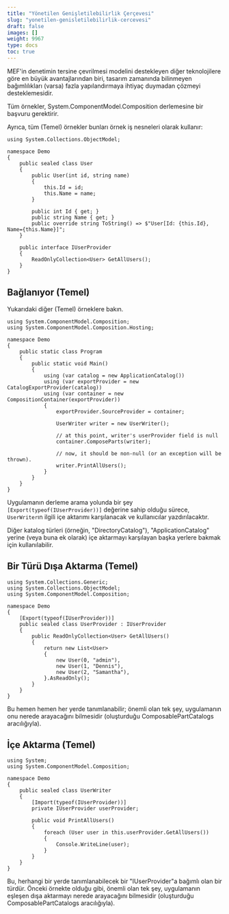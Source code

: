 ```yaml
---
title: "Yönetilen Genişletilebilirlik Çerçevesi"
slug: "yonetilen-genisletilebilirlik-cercevesi"
draft: false
images: []
weight: 9967
type: docs
toc: true
---
```


MEF'in denetimin tersine çevrilmesi modelini destekleyen diğer teknolojilere göre en büyük avantajlarından biri, tasarım zamanında bilinmeyen bağımlılıkları (varsa) fazla yapılandırmaya ihtiyaç duymadan çözmeyi desteklemesidir.

Tüm örnekler, System.ComponentModel.Composition derlemesine bir başvuru gerektirir.

Ayrıca, tüm (Temel) örnekler bunları örnek iş nesneleri olarak kullanır:

    using System.Collections.ObjectModel;

    namespace Demo
    {
        public sealed class User
        {
            public User(int id, string name)
            {
                this.Id = id;
                this.Name = name;
            }

            public int Id { get; }
            public string Name { get; }
            public override string ToString() => $"User[Id: {this.Id}, Name={this.Name}]";
        }

        public interface IUserProvider
        {
            ReadOnlyCollection<User> GetAllUsers();
        }
    }

## Bağlanıyor (Temel)
Yukarıdaki diğer (Temel) örneklere bakın.

    using System.ComponentModel.Composition;
    using System.ComponentModel.Composition.Hosting;

    namespace Demo
    {
        public static class Program
        {
            public static void Main()
            {
                using (var catalog = new ApplicationCatalog())
                using (var exportProvider = new CatalogExportProvider(catalog))
                using (var container = new CompositionContainer(exportProvider))
                {
                    exportProvider.SourceProvider = container;

                    UserWriter writer = new UserWriter();

                    // at this point, writer's userProvider field is null
                    container.ComposeParts(writer);

                    // now, it should be non-null (or an exception will be thrown).
                    writer.PrintAllUsers();
                }
            }
        }
    }

Uygulamanın derleme arama yolunda bir şey `[Export(typeof(IUserProvider))]` değerine sahip olduğu sürece, `UserWriter`ın ilgili içe aktarımı karşılanacak ve kullanıcılar yazdırılacaktır.

Diğer katalog türleri (örneğin, "DirectoryCatalog"), "ApplicationCatalog" yerine (veya buna ek olarak) içe aktarmayı karşılayan başka yerlere bakmak için kullanılabilir.

## Bir Türü Dışa Aktarma (Temel)
    using System.Collections.Generic;
    using System.Collections.ObjectModel;
    using System.ComponentModel.Composition;

    namespace Demo
    {
        [Export(typeof(IUserProvider))]
        public sealed class UserProvider : IUserProvider
        {
            public ReadOnlyCollection<User> GetAllUsers()
            {
                return new List<User>
                {
                    new User(0, "admin"),
                    new User(1, "Dennis"),
                    new User(2, "Samantha"),
                }.AsReadOnly();
            }
        }
    }

Bu hemen hemen her yerde tanımlanabilir; önemli olan tek şey, uygulamanın onu nerede arayacağını bilmesidir (oluşturduğu ComposablePartCatalogs aracılığıyla).

## İçe Aktarma (Temel)

    using System;
    using System.ComponentModel.Composition;

    namespace Demo
    {
        public sealed class UserWriter
        {
            [Import(typeof(IUserProvider))]
            private IUserProvider userProvider;

            public void PrintAllUsers()
            {
                foreach (User user in this.userProvider.GetAllUsers())
                {
                    Console.WriteLine(user);
                }
            }
        }
    }

Bu, herhangi bir yerde tanımlanabilecek bir "IUserProvider"a bağımlı olan bir türdür. Önceki örnekte olduğu gibi, önemli olan tek şey, uygulamanın eşleşen dışa aktarmayı nerede arayacağını bilmesidir (oluşturduğu ComposablePartCatalogs aracılığıyla).

